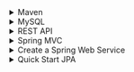 
<details>
  <summary> Maven </summary>
  
* Maven is a tool to build and manage any java project. It is a software management and comprehension tool based on Project Object Model. It allows to to publish project information and share JARs accroos several projects. The result is a tool that can be used for building any java-based-project
* POM (Project Object Model) is an XML file that contains information about project and configuration details use by Maven to build project
#### Install Maven
* Make sure JDK is installed in your system. Make sure JAVA_HOME variable is set to the path that JDK folder exist(Windows)
```java
brew install maven
mvn --version  // check maven exist!
```
* Download as binary zip file, then move it to the folder you want to run project
* Set System variables. 
```java
export M2_HOME=/Users/amirnabaei/Desktop/sites/DM_Java/apache-maven-3.5.4
export PATH=$PATH:/Users/amirnabaei/Desktop/sites/DM_Java/apache-maven-3.5.4/bin
```
* In order to save them into `.profile` we need to use `>>` or directly add to `.bash_profile` or `.profile`
* If you check `mvn --verison` you should get the reuslt to see hidden files in mac you have 
```java
defaults write com.app.finder AppleShowAllFiles TRUE
```
* Install Hellow world Maven Java with
```java
mvn archetype:generate -DgroupId=com.jcg.maven -DartifactId=MavenHelloWorldProject -DarchetypeArtifactId=maven-archetype-quickstart -DinteractiveMode=false
```
* Then follow [this](https://examples.javacodegeeks.com/enterprise-java/maven/apache-maven-hello-world-example/) to create Maven from Eclipse
</details>
<details>
  <summary> MySQL </summary>
  
 * If you forgot mysql password when running 
 ```java
 mysql.server start
 mysql -u root -p
 
 ```
 * Then you need to remove mysql and dowload it again as [here](https://coderwall.com/p/os6woq/uninstall-all-those-broken-versions-of-mysql-and-re-install-it-with-brew-on-mac-mavericks)
 
  </details>
  
  <details>
  <summary> REST API </summary>
  
  * A good resource to have hello world [Java](https://github.com/callicoder/spring-boot-mysql-rest-api-tutorial)
  * To overcome one issue, you may change the version from `2.0.0` to `2.0.1` 
  * Just clone it and make sure your username and passwords are same as the system username and passwords and also create approperiate databse for the app in mysql. 
  * To run the app
  ```java
  mvn spring-boot:run
  ```
  </details>
  <details>
  <summary> Spring MVC </summary>
  
  * It helps to avoid boring boilerplate tasks (copy&paste) to write a java applicaiton. 
  * `JavaBean` vs `POJO`. `POJO` is an object that has both attributes and behavior and this behavior doesn't have to be getter and setter only. On the other hand, `JavaBean` is a simple type of `POJO` which behavior is only getter and setter. 
  * Now `DTO` is nothhing more than a JavaBean whose sole purpose is to transport data from one layer to another
  * Spring has embedded `Tomcat` app server(other option is `Jetty`). 
  * `dispatch serverlet` handle all URL requests. 
  * Start spring Initializer from this [spring initializer](https://start.spring.io/). We make package name to same as group name. For packaging we have `jar`and `war`. If you wanna to deploy this to existed Tomcat, or Web Login or Websphere a `WAR` is better. This example is going to use `JAR`. In advances select `web` and `Thymeleaf` and under `SQL` select `JPA` and `H2` and in Ops section select `Actator`.
  * Now if you run the application (in intelig you can run it from top corener green) then check port `8080` which you see 404 page. Then go to `resources/static` folder add new html file index.html. 
  * In `resources/application.properties` you can change the port. Also we can use yaml and profile in more advances  
  ```java
  server.port = 8000
  ```
  ### Scheam.sql
  * It is data defination language for embeded database. we can put it into resources foleder. It would be like
  ```sql 
  CREATE TABLE ROOM(
  ROOM_ID BIGINT AUTO_INCREMENT PRIMARY KEY,
  NAME VARCHAR(16) NOT NULL,
  ROOM_NUMBER CHAR(2) NOT NULL UNIQUE,
  BED_INFO CHAR(2) NOT NULL
);

CREATE TABLE GUEST(
  GUEST_ID BIGINT AUTO_INCREMENT PRIMARY KEY,
  FIRST_NAME VARCHAR(64),
  LAST_NAME VARCHAR(64),
  EMAIL_ADDRESS VARCHAR(64),
  ADDRESS VARCHAR(64),
  COUNTRY VARCHAR(32),
  STATE VARCHAR(12),
  PHONE_NUMBER VARCHAR(24)
);

CREATE TABLE RESERVATION(
  RESERVATION_ID BIGINT AUTO_INCREMENT PRIMARY KEY,
  ROOM_ID BIGINT NOT NULL,
  GUEST_ID BIGINT NOT NULL,
  RES_DATE DATE
);

ALTER TABLE RESERVATION ADD FOREIGN KEY (ROOM_ID) REFERENCES ROOM(ROOM_ID);
ALTER TABLE RESERVATION ADD FOREIGN KEY (GUEST_ID) REFERENCES GUEST(GUEST_ID);
CREATE INDEX IDX_RES_DATE_ ON RESERVATION(RES_DATE);
  ```
  * In order to have DML for us then we can have `data.sql` in resources folder as 
  ```sql
  INSERT INTO ROOM (NAME, ROOM_NUMBER, BED_INFO) VALUES ('Piccadilly', 'P1', '1Q');
  INSERT INTO ROOM (NAME, ROOM_NUMBER, BED_INFO) VALUES ('Westminster', 'W1', '1K');
  INSERT INTO GUEST (LAST_NAME, FIRST_NAME, EMAIL_ADDRESS, COUNTRY, ADDRESS, STATE, PHONE_NUMBER) VALUES('Wright', 'Kimberly', 'kwrightf@tinyurl.com', 'Brazil', '9893 Summit Plaza', '', '3-(288)433-6668');
  ```
  ### Add Property
  
  * This add a property to application property file. It requires `hibernate` when we pre populating schema. This stop hibernate from generating schema on its own whhich can remove all data and create a new one. That is why we set it to none. 
  ```java
  spring.jpa.hibdernate.ddl-auto = none
  ```
  ### Sprng Data vs JDBC
  * In `JDBC` you have to deal with connection, create the connection, build statement, execute query against that statement to get result set, then iterate thhrough our result to get objects. This process has to be done for each database call it would be like
  ```java
  connection= DriverManager.getConnectoin("jdbc:h2:~/test","sa","");
  String sql = "SELECT Room_ID, ROOM_NAME from ROOM where ROOM_NUMBER= 'p1'");
  statement = connection.CreateStatement();
  ResultSet resultSet = statement.executeQuery(sql);
  while(resultSet.Next()){
   Room room = new Room();
   room.setId(resultSet.getLong("ROOM_ID"));
   room.setId(resultSet.getLong("ROOM_NAME"));
   ...
   return room 
  }
  .....
  ```
  But in spring data we have almost 20 lines of code with this but still needs a little setup as well. 
  ```java
  public Room getRoomSpringData(){
       return this.roomRepository.findByNumber("p1")
  }
  ```
  
  ### Application Class
  * In `src/Java/com.example` subfolders you find applicaiton packages as `nameofyourproject.java` which this annotation `@SpringBootApplication` controls it.  
  
  
  ### Create A Package
  * Navigate to `src/main/java` and create package like `london.data.entity` and then create a new class(same name as a table) inside the package
 * create several attributes like what we have in our tables
  ```java
  package come.frnkmoly.landon.data.entity;
  
  import javax.persistence.Entity;
  import javax.persistence.Column;
  import javax.persistence.GenerateValue;
  import javax.persistence.GenerationType;
  import javax.persistence.Id;
  import javax.persistence.Table;
  
  @Entity
  @Table(name="ROOM")
  public class Room {
  private long id;
  @Column(name="NAME")
  private String name;
  @Column(name="ROOM_NUMBER")
  private String number;
  }
  ```
  * Since we use hybernet we neet to use some annotaion in this class. Then define for each one a setter and getter funcitons.
  * Next we need to `get out` these from ROOM.JAVA. For this reason we create another package like (london.data.repository) And create a class (interface) and initate this class with add repository and we extend it with CRUD repository as
  ```java
 package com.frankmoley.landon.data.repository;

import com.frankmoley.landon.data.entity.Room;
import org.springframework.data.repository.CrudRepository;
import org.springframework.stereotype.Repository;

@Repository
public interface RoomRepository extends CrudRepository<Room, Long>{
    Room findByNumber(String number);  
}
  ```
  * This is going to make query from ROOM table where the Number is equal to `number`! you can have all booleans and filters as this
  * It means we have an object Room from the class we already created and also a long for id of room. This allows us to have basic crud opertions. 
  </details>
<details>
   <summary> Create a Spring Web Service </summary>
  
 * After creating one from spring initializer, then you need to import it to Eclipse, as maven folder. 
 * To start it write click on javaname in com.name and run as java application
 * 
 
</details>
<details>
  <summary> Quick Start  JPA</summary>
  
  * JPA helps to Java developers to access database without writing queries. 
  * Object Relational Mapping helps to connect Java to relational database. This is known JPA and Hibernet is an instance provider for JPA. Annotations defines metadata to map Java Objects in database. JPA lives in JAVAX persitance package. 
  * Spring scan for entities. Entities have unique name, attributes, setters and getters. JPQL is java object relational language looks like SQL and returns collection of entities instead of rows like in sql. JPA doesnt support schemaless or NoSQL. It just support relational databases. 
  
  ```java
  mysql -u root 
  create database greeting;
  create user 'greetuser'@'localhost' identified by 'greetpwd';
  grant all on greeting.* to 'greetuser'@'localhost';
  flush privileges;
  ```
Application.properties:
```java
spring.datasource.driver-class-name=com.mysql.jdbc.Driver
spring.datasource.url=jdbc:mysql://localhost/greeting
spring.datasource.username=greetuser 
spring.datasource.password=greetpwd 
spring.datasource.name=greeting
```
Add this to pom.xml
```java
<dependency>
	<groupId>mysql</groupId>
	<artifactId>mysql-connector-java</artifactId>
	<scope>runtime</scope>
</dependency>
```


  
 </details>
